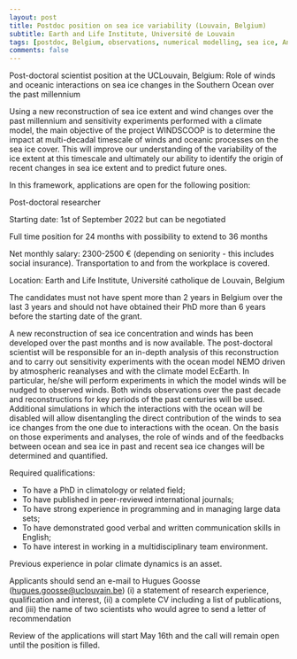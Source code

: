 ```yaml
---
layout: post
title: Postdoc position on sea ice variability (Louvain, Belgium)
subtitle: Earth and Life Institute, Université de Louvain
tags: [postdoc, Belgium, observations, numerical modelling, sea ice, Antarctica]
comments: false
---
```

Post-doctoral scientist position at the UCLouvain, Belgium: Role of winds and oceanic interactions on sea ice changes in the Southern Ocean over the past millennium

Using a new reconstruction of sea ice extent and wind changes over the past millennium and sensitivity experiments performed with a climate model, the main objective of the project WINDSCOOP is to determine the impact at multi-decadal timescale of winds and oceanic processes on the sea ice cover. This will improve our understanding of the variability of the ice extent at this timescale and ultimately our ability to identify the origin of recent changes in sea ice extent and to predict future ones.

In this framework, applications are open for the following position:

Post-doctoral researcher

Starting date: 1st of September 2022 but can be negotiated

Full time position for 24 months with possibility to extend to 36 months

Net monthly salary: 2300-2500 € (depending on seniority - this includes social insurance). Transportation to and from the workplace is covered.

Location: Earth and Life Institute, Université catholique de Louvain, Belgium

The candidates must not have spent more than 2 years in Belgium over the last 3 years and should not have obtained their PhD more than 6 years before the starting date of the grant.

A new reconstruction of sea ice concentration and winds has been developed over the past months and is now available. The post-doctoral scientist will be responsible for an in-depth analysis of this reconstruction and to carry out sensitivity experiments with the ocean model NEMO driven by atmospheric reanalyses and with the climate model EcEarth. In particular, he/she will perform experiments in which the model winds will be nudged to observed winds. Both winds observations over the past decade and reconstructions for key periods of the past centuries will be used. Additional simulations in which the interactions with the ocean will be disabled will allow disentangling the direct contribution of the winds to sea ice changes from the one due to interactions with the ocean. On the basis on those experiments and analyses, the role of winds and of the feedbacks between ocean and sea ice in past and recent sea ice changes will be determined and quantified.

Required qualifications:

- To have a PhD in climatology or related field;
- To have published in peer-reviewed international journals;
- To have strong experience in programming and in managing large data sets;
- To have demonstrated good verbal and written communication skills in English;
- To have interest in working in a multidisciplinary team environment.

Previous experience in polar climate dynamics is an asset.

Applicants should send an e-mail to Hugues Goosse (hugues.goosse@uclouvain.be) (i) a statement of research experience, qualification and interest, (ii) a complete CV including a list of publications, and (iii) the name of two scientists who would agree to send a letter of recommendation

Review of the applications will start May 16th and the call will remain open until the position is filled.
